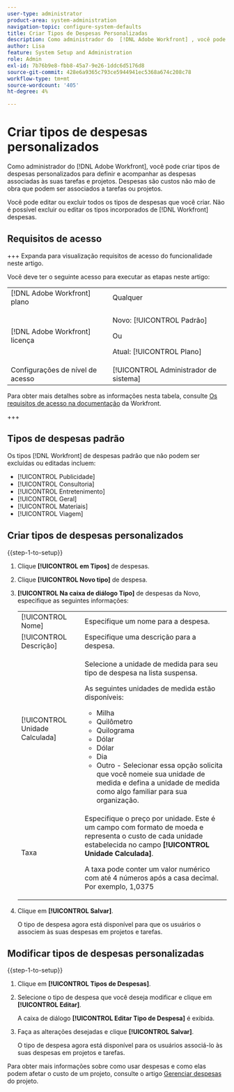 ```yaml
---
user-type: administrator
product-area: system-administration
navigation-topic: configure-system-defaults
title: Criar Tipos de Despesas Personalizadas
description: Como administrador do  [!DNL Adobe Workfront] , você pode criar tipos de despesas personalizados para definir e acompanhar as despesas associadas às suas tarefas e projetos. Despesas são custos não mão de obra que podem ser associados a tarefas ou projetos.
author: Lisa
feature: System Setup and Administration
role: Admin
exl-id: 7b76b9e8-fbb8-45a7-9e26-1ddc6d5176d8
source-git-commit: 428e6a9365c793ce5944941ec5368a674c208c78
workflow-type: tm+mt
source-wordcount: '405'
ht-degree: 4%

---
```


# Criar tipos de despesas personalizados

<!--**DON'T DELETE, DRAFT OR HIDE THIS ARTICLE. IT IS LINKED TO THE PRODUCT THROUGH THE CONTEXT SENSITIVE HELP LINKS.-->

Como administrador do [!DNL Adobe Workfront], você pode criar tipos de despesas personalizados para definir e acompanhar as despesas associadas às suas tarefas e projetos. Despesas são custos não mão de obra que podem ser associados a tarefas ou projetos.

Você pode editar ou excluir todos os tipos de despesas que você criar. Não é possível excluir ou editar os tipos incorporados de [!DNL Workfront] despesas.

## Requisitos de acesso

+++ Expanda para visualização requisitos de acesso do funcionalidade neste artigo.

Você deve ter o seguinte acesso para executar as etapas neste artigo:

<table style="table-layout:auto"> 
 <col> 
 <col> 
 <tbody> 
  <tr> 
   <td role="rowheader">[!DNL Adobe Workfront] plano</td> 
   <td>Qualquer</td> 
  </tr> 
  <tr> 
   <td role="rowheader">[!DNL Adobe Workfront] licença</td> 
   <td><p>Novo: [!UICONTROL Padrão]</p>
   Ou
   <p>Atual: [!UICONTROL Plano]</p>
   </td> 
  </tr> 
  <tr> 
   <td role="rowheader">Configurações de nível de acesso</td> 
   <td>[!UICONTROL Administrador de sistema]</td>
  </tr>
 </tbody> 
</table>

Para obter mais detalhes sobre as informações nesta tabela, consulte [Os requisitos de acesso na documentação](/help/quicksilver/administration-and-setup/add-users/access-levels-and-object-permissions/access-level-requirements-in-documentation.md) da Workfront.

+++

## Tipos de despesas padrão

Os tipos [!DNL Workfront] de despesas padrão que não podem ser excluídas ou editadas incluem:

* [!UICONTROL Publicidade]
* [!UICONTROL Consultoria]
* [!UICONTROL Entretenimento]
* [!UICONTROL Geral]
* [!UICONTROL Materiais]
* [!UICONTROL Viagem]

## Criar tipos de despesas personalizados

{{step-1-to-setup}}

1. Clique **[!UICONTROL em Tipos]** de despesas.
1. Clique **[!UICONTROL Novo tipo]** de despesa.
1. **[!UICONTROL Na caixa de diálogo Tipo]** de despesas da Novo, especifique as seguintes informações:

   <table style="table-layout:auto"> 
    <col> 
    <col> 
    <tbody> 
     <tr> 
      <td role="rowheader">[!UICONTROL Nome]</td> 
      <td>Especifique um nome para a despesa.</td> 
     </tr> 
     <tr> 
      <td role="rowheader">[!UICONTROL Descrição]</td> 
      <td>Especifique uma descrição para a despesa.</td> 
     </tr> 
     <tr> 
      <td role="rowheader">[!UICONTROL Unidade Calculada]</td> 
      <td> <p>Selecione a unidade de medida para seu tipo de despesa na lista suspensa.</p> <p>As seguintes unidades de medida estão disponíveis:</p> 
       <ul> 
        <li>Milha</li> 
        <li>Quilômetro</li> 
        <li>Quilograma</li> 
        <li>Dólar</li> 
        <li>Dólar</li> 
        <li>Dia</li> 
        <li>Outro - Selecionar essa opção solicita que você nomeie sua unidade de medida e defina a unidade de medida como algo familiar para sua organização.</li> 
       </ul> </td> 
     </tr> 
     <tr> 
      <td role="rowheader">Taxa</td> 
      <td> <p>Especifique o preço por unidade. Este é um campo com formato de moeda e representa o custo de cada unidade estabelecida no campo <strong>[!UICONTROL Unidade Calculada]</strong>. </p> <p>A taxa pode conter um valor numérico com até 4 números após a casa decimal. Por exemplo, 1,0375</p> </td> 
     </tr> 
    </tbody> 
   </table>

1. Clique em **[!UICONTROL Salvar]**.

   O tipo de despesa agora está disponível para que os usuários o associem às suas despesas em projetos e tarefas.

## Modificar tipos de despesas personalizadas

{{step-1-to-setup}}

1. Clique em **[!UICONTROL Tipos de Despesas]**.
1. Selecione o tipo de despesa que você deseja modificar e clique em **[!UICONTROL Editar]**.

   A caixa de diálogo **[!UICONTROL Editar Tipo de Despesa]** é exibida.

1. Faça as alterações desejadas e clique **[!UICONTROL Salvar]**.

   O tipo de despesa agora está disponível para os usuários associá-lo às suas despesas em projetos e tarefas.

Para obter mais informações sobre como usar despesas e como elas podem afetar o custo de um projeto, consulte o artigo [Gerenciar despesas](../../../manage-work/projects/project-finances/manage-project-expenses.md) do projeto.
